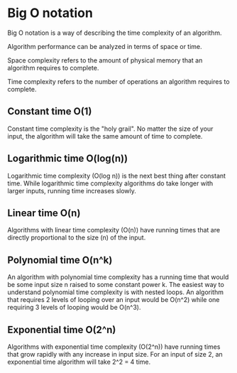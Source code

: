 # Big O notation

Big O notation is a way of describing the time complexity of an algorithm.

Algorithm performance can be analyzed in terms of space or time.

Space complexity refers to the amount of physical memory that an algorithm requires to complete.

Time complexity refers to the number of operations an algorithm requires to complete.

## Constant time O(1)

Constant time complexity is the "holy grail". No matter the size of your input, the algorithm will take the same amount of time to complete.

## Logarithmic time O(log(n))

Logarithmic time complexity (O(log n)) is the next best thing after constant time. While logarithmic time complexity algorithms do take longer with larger inputs, running time increases slowly. 

## Linear time O(n)

Algorithms with linear time complexity (O(n)) have running times that are directly proportional to the size (n) of the input.

## Polynomial time O(n^k)

An algorithm with polynomial time complexity has a running time that would be some input size n raised to some constant power k. The easiest way to understand polynomial time complexity is with nested loops. An algorithm that requires 2 levels of looping over an input would be O(n^2) while one requiring 3 levels of looping would be O(n^3).

## Exponential time O(2^n)

Algorithms with exponential time complexity (O(2^n)) have running times that grow rapidly with any increase in input size. For an input of size 2, an exponential time algorithm will take 2^2 = 4 time.
